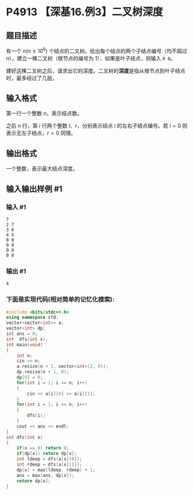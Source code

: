 # P4913 【深基16.例3】二叉树深度

## 题目描述

有一个 $n(n \le 10^6)$ 个结点的二叉树。给出每个结点的两个子结点编号（均不超过 $n$），建立一棵二叉树（根节点的编号为 $1$），如果是叶子结点，则输入 `0 0`。

建好这棵二叉树之后，请求出它的深度。二叉树的**深度**是指从根节点到叶子结点时，最多经过了几层。

## 输入格式

第一行一个整数 $n$，表示结点数。

之后 $n$ 行，第 $i$ 行两个整数 $l$、$r$，分别表示结点 $i$ 的左右子结点编号。若 $l=0$ 则表示无左子结点，$r=0$ 同理。

## 输出格式

一个整数，表示最大结点深度。

## 输入输出样例 #1

### 输入 #1

```
7
2 7
3 6
4 5
0 0
0 0
0 0
0 0
```

### 输出 #1

```
4
```
### 下面是实现代码(相对简单的记忆化搜索):
```cpp
#include <bits/stdc++.h>
using namespace std;
vector<vector<int>> a;
vector<int> dp;
int ans = 0;
int  dfs(int x);
int main(void)
{
    int n;
    cin >> n;
    a.resize(n + 1, vector<int>(2, 0));
    dp.resize(n + 1, 0);
    dp[0] = 0;
    for(int i = 1; i <= n; i++)
    {
        cin >> a[i][0] >> a[i][1];
    }
    for(int i = 1; i <= n; i++)
    {
        dfs(i);
    }
    cout << ans << endl;
}
int dfs(int x)
{
    if(x == 0) return 0;
    if(dp[x]) return dp[x];
    int ldeep = dfs(a[x][0]);
    int rdeep = dfs(a[x][1]);
    dp[x] = max(ldeep, rdeep) + 1;
    ans = max(ans, dp[x]);
    return dp[x];
}
```